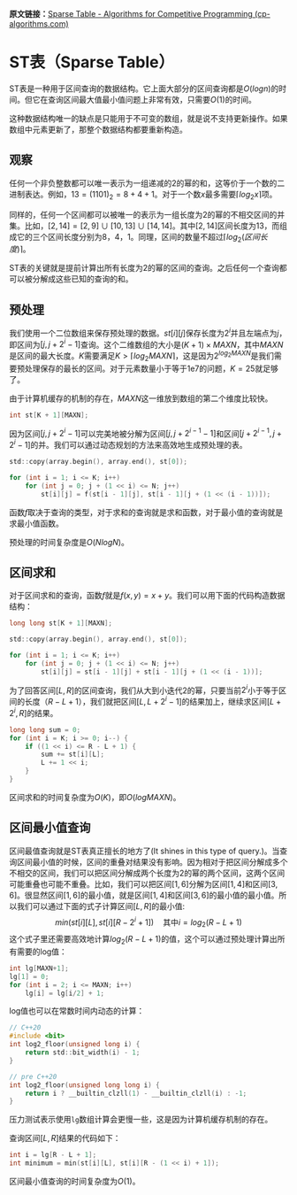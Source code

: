 **原文链接：**[Sparse Table - Algorithms for Competitive Programming (cp-algorithms.com)](https://cp-algorithms.com/data_structures/sparse-table.html)


# ST表（Sparse Table）

ST表是一种用于区间查询的数据结构。它上面大部分的区间查询都是$O(logn)$的时间。但它在查询区间最大值最小值问题上非常有效，只需要$O(1)$的时间。

这种数据结构唯一的缺点是只能用于不可变的数组，就是说不支持更新操作。如果数组中元素更新了，那整个数据结构都要重新构造。

## 观察

任何一个非负整数都可以唯一表示为一组递减的2的幂的和，这等价于一个数的二进制表达。例如，$13 = (1101)_2 = 8 + 4 + 1$。对于一个数$x$最多需要$\lceil log_2x \rceil$项。

同样的，任何一个区间都可以被唯一的表示为一组长度为2的幂的不相交区间的并集。比如，$[2,14] = [2,9] \cup [10,13] \cup [14,14]$。其中$[2,14]$区间长度为13，而组成它的三个区间长度分别为8，4，1。同理，区间的数量不超过$\lceil log_2(区间长度) \rceil$。

ST表的关键就是提前计算出所有长度为2的幂的区间的查询。之后任何一个查询都可以被分解成这些已知的查询的和。

## 预处理

我们使用一个二位数组来保存预处理的数据。$st[i][j]$保存长度为$2^i$并且左端点为$j$，即区间为$[j,j+2^i-1]$查询。这个二维数组的大小是$(K+1) \times MAXN$，其中$MAXN$是区间的最大长度。$K$需要满足$K> \lceil log_2 MAXN \rceil$，这是因为$2^{log_2MAXN}$是我们需要预处理保存的最长的区间。对于元素数量小于等于1e7的问题，$K=25$就足够了。

由于计算机缓存的机制的存在，$MAXN$这一维放到数组的第二个维度比较快。

```c
int st[K + 1][MAXN];
```

因为区间$[j,j+2^i - 1]$可以完美地被分解为区间$[j,j+2^{i-1}-1]$和区间$[j+2^{i-1},j+2^i-1]$的并。我们可以通过动态规划的方法来高效地生成预处理的表。

```c
std::copy(array.begin(), array.end(), st[0]);

for (int i = 1; i <= K; i++)
    for (int j = 0; j + (1 << i) <= N; j++)
        st[i][j] = f(st[i - 1][j], st[i - 1][j + (1 << (i - 1))]);
```

函数$f$取决于查询的类型，对于求和的查询就是求和函数，对于最小值的查询就是求最小值函数。

预处理的时间复杂度是$O(NlogN)$。

## 区间求和

对于区间求和的查询，函数$f$就是$f(x,y) = x + y$。我们可以用下面的代码构造数据结构：

```c
long long st[K + 1][MAXN];

std::copy(array.begin(), array.end(), st[0]);

for (int i = 1; i <= K; i++)
    for (int j = 0; j + (1 << i) <= N; j++)
        st[i][j] = st[i - 1][j] + st[i - 1][j + (1 << (i - 1))];
```

为了回答区间$[L,R]$的区间查询，我们从大到小迭代2的幂，只要当前$2^i$小于等于区间的长度（$R-L+1$），我们就把区间$[L,L+2^i-1]$的结果加上，继续求区间$[L+2^i,R]$的结果。

```c
long long sum = 0;
for (int i = K; i >= 0; i--) {
    if ((1 << i) <= R - L + 1) {
        sum += st[i][L];
        L += 1 << i;
    }
}
```

区间求和的时间复杂度为$O(K)$，即$O(logMAXN)$。

## 区间最小值查询

区间最值查询就是ST表真正擅长的地方了(It shines in this type of query.)。当查询区间最小值的时候，区间的重叠对结果没有影响。因为相对于把区间分解成多个不相交的区间，我们可以把区间分解成两个长度为2的幂的两个区间，这两个区间可能重叠也可能不重叠。比如，我们可以把区间$[1,6]$分解为区间$[1,4]$和区间$[3,6]$。很显然区间$[1,6]$的最小值，就是区间$[1,4]$和区间$[3,6]$的最小值的最小值。所以我们可以通过下面的式子计算区间$[L,R]$的最小值:
$$
min(st[i][L], st[i][R-2^i + 1]) \quad \text{其中} i=log_2(R-L+1)
$$
这个式子里还需要高效地计算$log_2(R-L+1)$的值，这个可以通过预处理计算出所有需要的log值：

```c
int lg[MAXN+1];
lg[1] = 0;
for (int i = 2; i <= MAXN; i++)
    lg[i] = lg[i/2] + 1;
```

log值也可以在常数时间内动态的计算：

```c
// C++20
#include <bit>
int log2_floor(unsigned long i) {
    return std::bit_width(i) - 1;
}

// pre C++20
int log2_floor(unsigned long long i) {
    return i ? __builtin_clzll(1) - __builtin_clzll(i) : -1;
}
```

压力测试表示使用`lg`数组计算会更慢一些，这是因为计算机缓存机制的存在。

查询区间$[L,R]$结果的代码如下：

```c
int i = lg[R - L + 1];
int minimum = min(st[i][L], st[i][R - (1 << i) + 1]);
```

区间最小值查询的时间复杂度为$O(1)$。